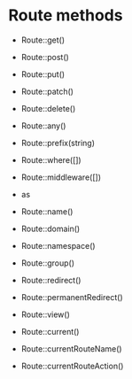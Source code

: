 # Route methods

* Route::get()
* Route::post()
* Route::put()
* Route::patch()
* Route::delete()
* Route::any()

* Route::prefix(string)
* Route::where([])
* Route::middleware([])
* as
* Route::name()
* Route::domain()
* Route::namespace()
* Route::group()
* Route::redirect()
* Route::permanentRedirect()
* Route::view()

* Route::current()
* Route::currentRouteName()
* Route::currentRouteAction()
